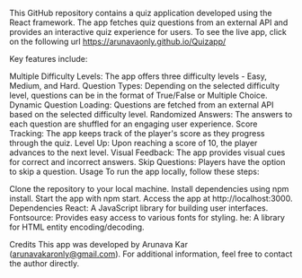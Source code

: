This GitHub repository contains a quiz application developed using the React framework. The app fetches quiz questions from an external API and provides an interactive quiz experience for users. To see the live app, click on the following url https://arunavaonly.github.io/Quizapp/


Key features include:

Multiple Difficulty Levels: The app offers three difficulty levels - Easy, Medium, and Hard.
Question Types: Depending on the selected difficulty level, questions can be in the format of True/False or Multiple Choice.
Dynamic Question Loading: Questions are fetched from an external API based on the selected difficulty level.
Randomized Answers: The answers to each question are shuffled for an engaging user experience.
Score Tracking: The app keeps track of the player's score as they progress through the quiz.
Level Up: Upon reaching a score of 10, the player advances to the next level.
Visual Feedback: The app provides visual cues for correct and incorrect answers.
Skip Questions: Players have the option to skip a question.
Usage
To run the app locally, follow these steps:

Clone the repository to your local machine.
Install dependencies using npm install.
Start the app with npm start.
Access the app at http://localhost:3000.
Dependencies
React: A JavaScript library for building user interfaces.
Fontsource: Provides easy access to various fonts for styling.
he: A library for HTML entity encoding/decoding.

Credits
This app was developed by Arunava Kar (arunavakaronly@gmail.com). For additional information, feel free to contact the author directly.


